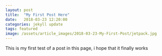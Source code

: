 ```yaml
---
layout: post
title:  "My First Post Here"
date:   2018-03-23 12:20:00
categories: jekyll update
tags: featured
image: /assets/article_images/2018-03-23-My-First-Post/jetpack.jpg
---
```

This is my first test of a post in this page, i hope that it finally works
